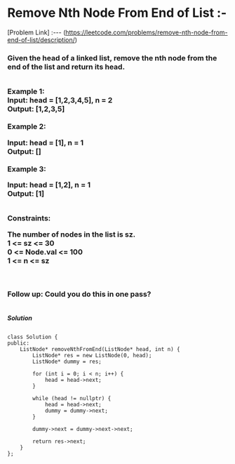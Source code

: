 # Remove Nth Node From End of List :-

[Problem Link] :--- (https://leetcode.com/problems/remove-nth-node-from-end-of-list/description/)

<h3>
Given the head of a linked list, remove the nth node from the end of the list and return its head.<br><br>

Example 1:<br>
Input: head = [1,2,3,4,5], n = 2<br>
Output: [1,2,3,5]<br><br>
Example 2:<br>

Input: head = [1], n = 1<br>
Output: []<br><br>
Example 3:<br>

Input: head = [1,2], n = 1<br>
Output: [1]<br><br>
 

Constraints:<br>

The number of nodes in the list is sz.<br>
1 <= sz <= 30<br>
0 <= Node.val <= 100<br>
1 <= n <= sz<br><br><br>

Follow up: Could you do this in one pass?<br><br>
  
</h3>

***Solution***

```

class Solution {
public:
    ListNode* removeNthFromEnd(ListNode* head, int n) {
        ListNode* res = new ListNode(0, head);
        ListNode* dummy = res;

        for (int i = 0; i < n; i++) {
            head = head->next;
        }

        while (head != nullptr) {
            head = head->next;
            dummy = dummy->next;
        }

        dummy->next = dummy->next->next;

        return res->next;        
    }
};

```
